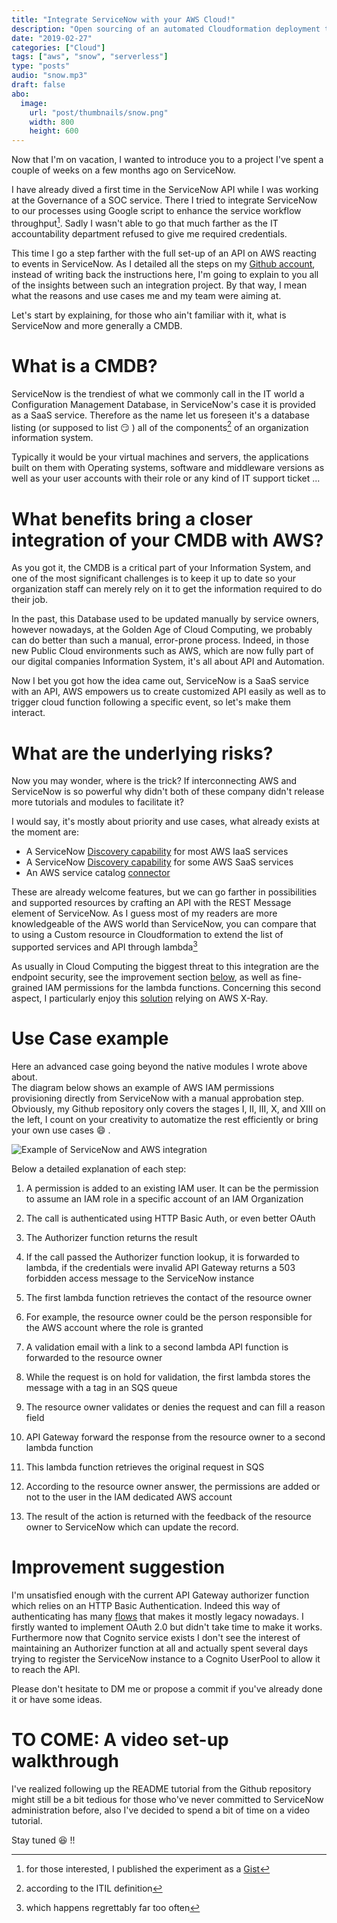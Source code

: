 ```yaml
---
title: "Integrate ServiceNow with your AWS Cloud!"
description: "Open sourcing of an automated Cloudformation deployment to enable interactions between ServiceNow and AWS"
date: "2019-02-27"
categories: ["Cloud"]
tags: ["aws", "snow", "serverless"]
type: "posts"
audio: "snow.mp3"
draft: false
abo:
  image:
    url: "post/thumbnails/snow.png"
    width: 800
    height: 600
---
```


Now that I'm on vacation, I wanted to introduce you to a project I've spent a couple of weeks on a few months ago on ServiceNow.

I have already dived a first time in the ServiceNow API while I was working at the Governance of a SOC service. There I tried to integrate ServiceNow to our processes using Google script to enhance the service workflow throughput[^1]. Sadly I wasn't able to go that much farther as the IT accountability department refused to give me required credentials. 

This time I go a step farther with the full set-up of an API on AWS reacting to events in ServiceNow. As I detailed all the steps on my [Github account](https://github.com/Kharkovlanok/snow-aws-integration), instead of writing back the instructions here, I'm going to explain to you all of the insights between such an integration project. By that way, I mean what the reasons and use cases me and my team were aiming at.

Let's start by explaining, for those who ain't familiar with it, what is ServiceNow and more generally a CMDB.

# What is a CMDB?

ServiceNow is the trendiest of what we commonly call in the IT world a Configuration Management Database, in ServiceNow's case it is provided as a SaaS service. Therefore as the name let us foreseen it's a database listing (or supposed to list :smirk: ) all of the components[^2] of an organization information system.

Typically it would be your virtual machines and servers, the applications built on them with Operating systems, software and middleware versions as well as your user accounts with their role or any kind of IT support ticket ... 

# What benefits bring a closer integration of your CMDB with AWS?

As you got it, the CMDB is a critical part of your Information System, and one of the most significant challenges is to keep it up to date so your organization staff can merely rely on it to get the information required to do their job.

In the past, this Database used to be updated manually by service owners, however nowadays, at the Golden Age of Cloud Computing, we probably can do better than such a manual, error-prone process. Indeed, in those new Public Cloud environments such as AWS, which are now fully part of our digital companies Information System, it's all about API and Automation. 

Now I bet you got how the idea came out, ServiceNow is a SaaS service with an API, AWS empowers us to create customized API easily as well as to trigger cloud function following a specific event, so let's make them interact. 

# What are the underlying risks?

Now you may wonder, where is the trick? If interconnecting AWS and ServiceNow is so powerful why didn't both of these company didn't release more tutorials and modules to facilitate it? 

I would say, it's mostly about priority and use cases, what already exists at the moment are:

* A ServiceNow [Discovery capability](https://docs.servicenow.com/bundle/istanbul-it-operations-management/page/product/discovery/concept/c_DiscoverAWSCloud.html) for most AWS IaaS services 
* A ServiceNow [Discovery capability](https://docs.servicenow.com/bundle/store-it-operations-management/page/product/itom/concept/aws-lambda-discovery.html) for some AWS SaaS services
* An AWS service catalog [connector](https://docs.servicenow.com/bundle/istanbul-it-operations-management/page/product/cloud-provisioning/concept/c_AWSCloudAdminTasks.html)

These are already welcome features, but we can go farther in possibilities and supported resources by crafting an API with the REST Message element of ServiceNow. As I guess most of my readers are more knowledgeable of the AWS world than ServiceNow, you can compare that to using a Custom resource in Cloudformation to extend the list of supported services and API through lambda[^3]

As usually in Cloud Computing the biggest threat to this integration are the endpoint security, see the improvement section [below](#improvement-suggestion), as well as fine-grained IAM permissions for the lambda functions. Concerning this second aspect, I particularly enjoy this [solution](https://github.com/functionalone/aws-least-privilege) relying on AWS X-Ray.

# Use Case example

Here an advanced case going beyond the native modules I wrote above about.  
The diagram below shows an example of AWS IAM permissions provisioning directly from ServiceNow with a manual approbation step. Obviously, my Github repository only covers the stages I, II, III, X, and XIII on the left, I count on your creativity to automatize the rest efficiently or bring your own use cases  :smile: .

![Example of ServiceNow and AWS integration](/post/snow/SNOWIntegration.png)

Below a detailed explanation of each step:

1. A permission is added to an existing IAM user. It can be the permission to assume an IAM role in a specific account of an IAM Organization

2. The call is authenticated using HTTP Basic Auth, or even better OAuth 

3. The Authorizer function returns the result 

4. If the call passed the Authorizer function lookup, it is forwarded to lambda, if the credentials were invalid API Gateway returns a 503 forbidden access message to the ServiceNow instance
5. The first lambda function retrieves the contact of the resource owner 
6. For example, the resource owner could be the person responsible for the AWS account where the role is granted
7. A validation email with a link to a second lambda API function is forwarded to the resource owner
8. While the request is on hold for validation, the first lambda stores the message with a tag in an SQS queue
9. The resource owner validates or denies the request and can fill a reason field
10. API Gateway forward the response from the resource owner to a second lambda function
11. This lambda function retrieves the original request in SQS 
12. According to the resource owner answer, the permissions are added or not to the user in the IAM dedicated AWS account
13. The result of the action is returned with the feedback of the resource owner to ServiceNow which can update the record.

# Improvement suggestion

I'm unsatisfied enough with the current API Gateway authorizer function which relies on an HTTP Basic Authentication. Indeed this way of authenticating has many [flows](https://security.stackexchange.com/questions/988/is-basic-auth-secure-if-done-over-https/990#990) that makes it mostly legacy nowadays. I firstly wanted to implement OAuth 2.0 but didn't take time to make it works. Furthermore now that Cognito service exists I don't see the interest of maintaining an Authorizer function at all and actually spent several days trying to register the ServiceNow instance to a Cognito UserPool to allow it to reach the API.

Please don't hesitate to DM me or propose a commit if you've already done it or have some ideas.  

# TO COME: A video set-up walkthrough

I've realized following up the README tutorial from the Github repository might still be a bit tedious for those who've never committed to ServiceNow administration before, also I've decided to spend a bit of time on a video tutorial.

Stay tuned :satisfied: !!  

[^1]: for those interested, I published the experiment as a [Gist](https://gist.github.com/Kharkovlanok/683b8bbf0bc4680b078f815b1b81c05c)
[^2]: according to the ITIL definition
[^3]: which happens regrettably far too often

